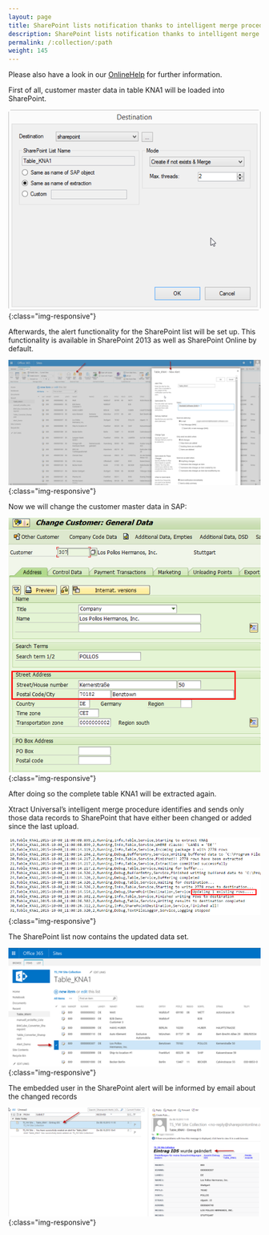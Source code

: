 ```yaml
---
layout: page
title: SharePoint lists notification thanks to intelligent merge procedure
description: SharePoint lists notification thanks to intelligent merge procedure
permalink: /:collection/:path
weight: 145
---
```


Please also have a look in our [OnlineHelp](https://help.theobald-software.com/en/) for further information.

First of all, customer master data in table KNA1 will be loaded into SharePoint.

![Screenshot1](/img/contents/Screenshot1.png){:class="img-responsive"}

Afterwards, the alert functionality for the SharePoint list will be set up.
This functionality is available in SharePoint 2013 as well as SharePoint Online by default.

![Screenshot2](/img/contents/Screenshot2.png){:class="img-responsive"}

Now we will change the customer master data in SAP:

![Screenshot3](/img/contents/Screenshot3.png){:class="img-responsive"}

After doing so the complete table KNA1 will be extracted again.

Xtract Universal’s intelligent merge procedure identifies and sends only those data records to SharePoint that have either been changed or added since the last upload.

![Screenshot4](/img/contents/Screenshot4.png){:class="img-responsive"}

The SharePoint list now contains the updated data set.

![Screenshot5](/img/contents/Screenshot5.png){:class="img-responsive"}

The embedded user in the SharePoint alert will be informed by email about the changed records

![Screenshot6](/img/contents/Screenshot6.png){:class="img-responsive"}